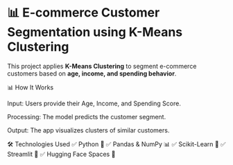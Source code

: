# 📊 E-commerce Customer Segmentation using K-Means Clustering  

This project applies **K-Means Clustering** to segment e-commerce customers based on **age, income, and spending behavior**.  

📊 How It Works

Input: Users provide their Age, Income, and Spending Score.

Processing: The model predicts the customer segment.

Output: The app visualizes clusters of similar customers.

🛠 Technologies Used
✅ Python 🐍
✅ Pandas & NumPy 📊
✅ Scikit-Learn 🤖
✅ Streamlit 🎨
✅ Hugging Face Spaces 🚀


